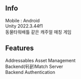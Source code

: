 ## Info
Mobile : Android  
Unity 2022.3.44f1  
동물타워배틀 같은 캐주얼 매칭 게임  

## Features
Addressables Asset Management  
Backend(뒤끝)Match Server  
Backend Authentication  

